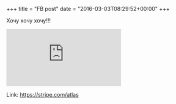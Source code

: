 +++
title = "FB post"
date = "2016-03-03T08:29:52+00:00"
+++

Хочу хочу хочу!!! 

![Phote](https://external.xx.fbcdn.net/safe_image.php?d=AQCLOEFH7OsJbLy1&w=130&h=130&url=https%3A%2F%2Fstripe.com%2Fimg%2Fatlas%2Fsocial.png&cfs=1&_nc_hash=AQDO70okZfWgnrER)


Link: https://stripe.com/atlas
